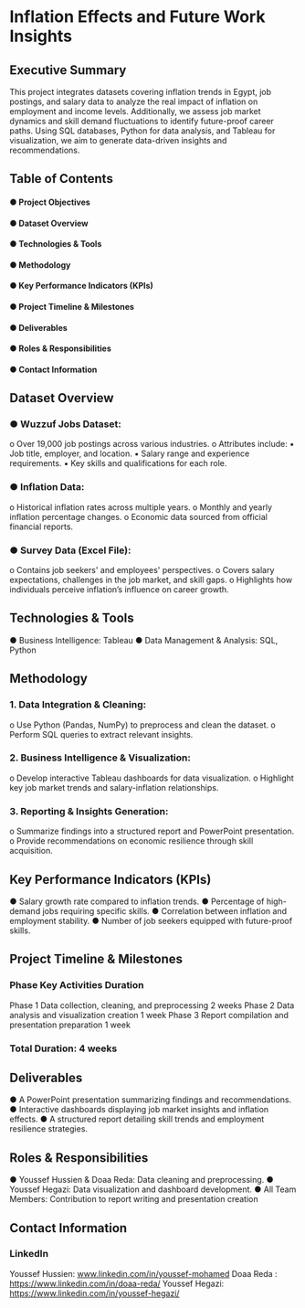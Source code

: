 # Inflation Effects and Future Work Insights
## Executive Summary
This project integrates datasets covering inflation trends in Egypt, job 
postings, and salary data to analyze the real impact of inflation on employment and income 
levels. Additionally, we assess job market dynamics and skill demand fluctuations to identify 
future-proof career paths. Using SQL databases, Python for data analysis, and Tableau for 
visualization, we aim to generate data-driven insights and recommendations. 
## Table of Contents
#### ● Project Objectives 
#### ● Dataset Overview 
#### ● Technologies & Tools 
#### ● Methodology 
#### ● Key Performance Indicators (KPIs) 
#### ● Project Timeline & Milestones 
#### ● Deliverables 
#### ● Roles & Responsibilities 
#### ● Contact Information
## Dataset Overview
### ● Wuzzuf Jobs Dataset:
 o Over 19,000 job postings across various industries. 
 o Attributes include: 
 ▪ Job title, employer, and location. 
 ▪ Salary range and experience requirements. 
 ▪ Key skills and qualifications for each role. 
### ● Inflation Data: 
o Historical inflation rates across multiple years. 
o Monthly and yearly inflation percentage changes. 
o Economic data sourced from official financial reports.
### ● Survey Data (Excel File): 
o Contains job seekers' and employees' perspectives. 
o Covers salary expectations, challenges in the job market, and skill gaps.
o Highlights how individuals perceive inflation’s influence on career growth.
## Technologies & Tools 
● Business Intelligence: Tableau 
● Data Management & Analysis: SQL, Python 
## Methodology
### 1. Data Integration & Cleaning:
o Use Python (Pandas, NumPy) to preprocess and clean the dataset. 
o Perform SQL queries to extract relevant insights. 
### 2. Business Intelligence & Visualization: 
o Develop interactive Tableau dashboards for data visualization. 
o Highlight key job market trends and salary-inflation relationships.
### 3. Reporting & Insights Generation: 
o Summarize findings into a structured report and PowerPoint presentation. 
o Provide recommendations on economic resilience through skill acquisition. 
## Key Performance Indicators (KPIs) 
● Salary growth rate compared to inflation trends. 
● Percentage of high-demand jobs requiring specific skills. 
● Correlation between inflation and employment stability. 
● Number of job seekers equipped with future-proof skills. 
## Project Timeline & Milestones 
### Phase    Key Activities                            Duration
Phase 1 Data collection, cleaning, and preprocessing    2 weeks 
Phase 2 Data analysis and visualization creation        1 week
Phase 3 Report compilation and presentation preparation 1 week
### Total Duration: 4 weeks
## Deliverables 
● A PowerPoint presentation summarizing findings and recommendations. 
● Interactive dashboards displaying job market insights and inflation effects. 
● A structured report detailing skill trends and employment resilience strategies. 
## Roles & Responsibilities 
● Youssef Hussien & Doaa Reda: Data cleaning and preprocessing. 
● Youssef Hegazi: Data visualization and dashboard development. 
● All Team Members: Contribution to report writing and presentation creation
## Contact Information 
### LinkedIn 
Youssef Hussien: www.linkedin.com/in/youssef-mohamed 
Doaa Reda : https://www.linkedin.com/in/doaa-reda/ 
Youssef Hegazi: https://www.linkedin.com/in/youssef-hegazi/
